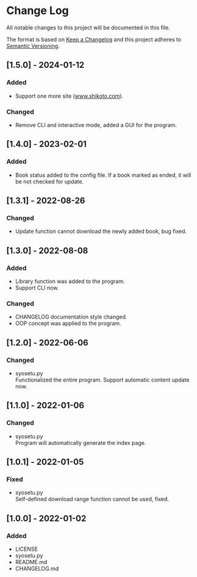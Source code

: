 # Change Log
All notable changes to this project will be documented in this file.

The format is based on [Keep a Changelog](http://keepachangelog.com/)
and this project adheres to [Semantic Versioning](http://semver.org/).

## [1.5.0] - 2024-01-12

### Added
- Support one more site (www.shikoto.com).

### Changed
- Remove CLI and interactive mode, added a GUI for the program.

## [1.4.0] - 2023-02-01

### Added
- Book status added to the config file. If a book marked as ended, it will be not checked for update.

## [1.3.1] - 2022-08-26

### Changed
- Update function cannot download the newly added book, bug fixed.

## [1.3.0] - 2022-08-08

### Added
- Library function was added to the program.
- Support CLI now.

### Changed
- CHANGELOG documentation style changed.
- OOP concept was applied to the program.

## [1.2.0] - 2022-06-06

### Changed
- syosetu.py  
Functionalized the entire program.
Support automatic content update now.

## [1.1.0] - 2022-01-06

### Changed
- syosetu.py  
Program will automatically generate the index page.

## [1.0.1] - 2022-01-05

### Fixed
- syosetu.py  
Self-defined download range function cannot be used, fixed.

## [1.0.0] - 2022-01-02

### Added
- LICENSE
- syosetu.py
- README.md
- CHANGELOG.md
